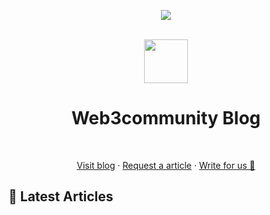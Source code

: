 <!-- markdownlint-disable-next-line -->
<div align="center"><p><a href="https://discord.gg/VwJp4KM"><img src="https://img.shields.io/discord/547215761341546497?style=flat-square&logo=discord"></a></p><br><img height="70px" src="https://github.com/web3community.png"><br><h1>Web3community Blog</h1><br><p><a href="https://dev.to/web3community">Visit blog</a> · <a href="#">Request a article</a> · <a href="#">Write for us 🍴</a></p></div>

## 📕 Latest Articles

<!-- BLOG-POST-LIST:START -->
<!-- BLOG-POST-LIST:END -->
